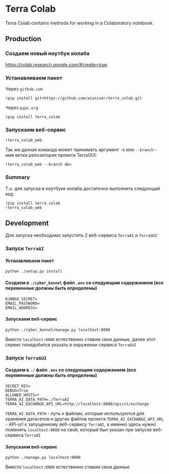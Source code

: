 # Terra Colab

Terra Colab contains methods for working in a Colaboratory notebook.


## Production

### Создаем новый ноутбук колаба
https://colab.research.google.com/#create=true.

### Устанавливаем пакет
Через `github.com`
```
!pip install git+https://github.com/aiuniver/terra_colab.git
```

Через `pypi.org`
```
!pip install terra_colab
```

### Запускаем веб-сервис
```
!terra_colab_web
```  
Так же данная команда может принимать аргумент `-b` или `--branch` - имя ветки репозитория проекта TerraGUI:
```
!terra_colab_web --branch dev
```

### Summary
Т.о. для запуска в ноутбуке колаба достаточно выполнить следующий код
```
!pip install terra_colab
!terra_colab_web
```


## Development

Для запуска необходимо запустить 2 веб-сервиса `TerraAI` и `TerraGUI`

### Запуск `TerraAI`

#### Устанавливаем пакет
```
python ./setup.py install
```

#### Создаем в `./cyber_kennel` файл `.env` со следующим содержанием (все переменные должны быть определены)
```
DJANGO_SECRET=
EMAIL_PASSWORD=
EMAIL_ADDRESS=
```

#### Запускаем веб-сервис
```
python ./cyber_kennel/manage.py localhost:8080
```
Вместо `localhost:8080` естественно ставим свои данные, далее этот сервис понадобится указать в окружении сервиса `TerraGUI`

### Запуск `TerraGUI`

#### Создаем в `./` файл `.env` со следующим содержанием (все переменные должны быть определены)
```
SECRET_KEY=
DEBUG=True
ALLOWED_HOSTS=*
TERRA_AI_DATA_PATH=./TerraAI
TERRA_AI_EXCHANGE_API_URL=http://localhost:8080/api/v1/exchange
```
`TERRA_AI_DATA_PATH` - путь к файлам, которые используются для хранения датасетов и других файлов проекта
`TERRA_AI_EXCHANGE_API_URL` - API-url к запущенному веб-сервису `TerraAI`, а именно здесь нужно поменять `localhost:8080` на свой, который был указан при запуске веб-сервиса `TerraAI`

#### Запускаем веб-сервис
```
python ./manage.py localhost:8000
```
Вместо `localhost:8000` естественно ставим свои данные
